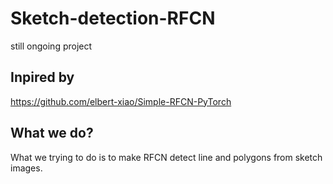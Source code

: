 # Sketch-detection-RFCN
still ongoing project

## Inpired by
https://github.com/elbert-xiao/Simple-RFCN-PyTorch

## What we do?
What we trying to do is to make RFCN detect line and polygons from sketch images.
